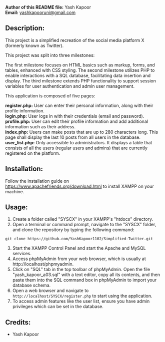 **Author of this README file:** Yash Kapoor   
**Email:** yashkapooruni@gmail.com

Description:
------------
This project is a simplified recreation of the social media platform X (formerly known as Twitter). 

This project was split into three milestones:

The first milestone focuses on HTML basics such as markup, forms, and tables, enhanced with CSS styling.
The second milestone utilizes PHP to enable interactions with a SQL database, facilitating data insertion
and display. 
The third milestone extends PHP functionality to support session variables for user authentication and admin
user management.

This application is composed of five pages:

**register.php:** User can enter their personal information, along with their profile information.  
**login.php:** User logs in with their credentials (email and password).  
**profile.php:** User can edit their profile information and add additional information such as their address.  
**index.php:** Users can make posts that are up to 280 characters long. This page shall display the last 10 posts from all users in the database.  
**user_list.php:** Only accessible to administrators. It displays a table that consists of all the users (regular users and admins) that are 
currently registered on the platform.

Installation:
-------------
Follow the installation guide on https://www.apachefriends.org/download.html to install XAMPP on your machine.

Usage:
-------
1. Create a folder called "SYSCX" in your XAMPP's "htdocs" directory.
2. Open a terminal or command prompt, navigate to the "SYSCX" folder, and clone the repository by typing the following command:
```
git clone https://github.com/YashKapoor1102/Simplified-Twitter.git
```
3. Start the XAMPP Control Panel and start the Apache and MySQL services.
4. Access phpMyAdmin from your web browser, which is usually at http://localhost/phpmyadmin.
5. Click on "SQL" tab in the top toolbar of phpMyAdmin. Open the file "yash_kapoor_a03.sql"
with a text editor, copy all its contents, and then paste them into the SQL command box in
phpMyAdmin to import your database schema.
6. Open a web browser and navigate to `http://localhost/SYSCX/register.php` to start using the application.
7. To access admin features like the user list, ensure you have admin privileges which can be set in the database.

Credits:
-------
- Yash Kapoor
